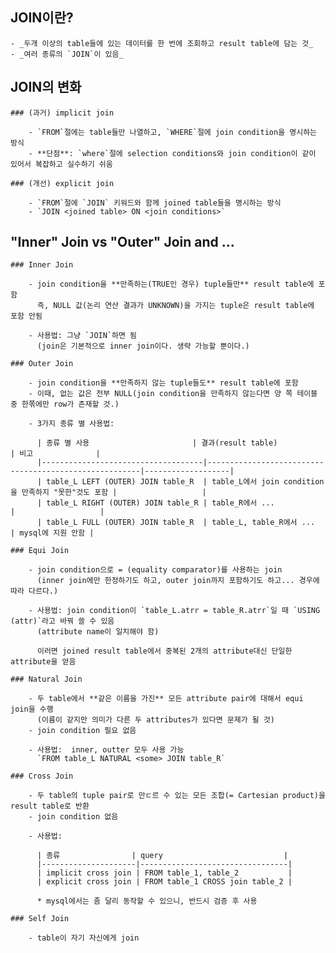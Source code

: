 ## JOIN이란?

    - _두개 이상의 table들에 있는 데이터를 한 번에 조회하고 result table에 담는 것_
    - _여러 종류의 `JOIN`이 있음_


## JOIN의 변화

    ### (과거) implicit join

        - `FROM`절에는 table들만 나열하고, `WHERE`절에 join condition을 명시하는 방식
        - **단점**: `where`절에 selection conditions와 join condition이 같이 있어서 복잡하고 실수하기 쉬움

    ### (개선) explicit join

        - `FROM`절에 `JOIN` 키워드와 함께 joined table들을 명시하는 방식
        - `JOIN <joined table> ON <join conditions>`


## "Inner" Join vs "Outer" Join and ...

    ### Inner Join

        - join condition을 **만족하는(TRUE인 경우) tuple들만** result table에 포함
          즉, NULL 값(논리 연산 결과가 UNKNOWN)을 가지는 tuple은 result table에 포함 안됨

        - 사용법: 그냥 `JOIN`하면 됨
          (join은 기본적으로 inner join이다. 생략 가능할 뿐이다.)

    ### Outer Join

        - join condition을 **만족하지 않는 tuple들도** result table에 포함
        - 이때, 없는 값은 전부 NULL(join condition을 만족하지 않는다면 양 쪽 테이블 중 한쪾에만 row가 존재할 것.)

        - 3가지 종류 별 사용법:

          | 종류 별 사용                       | 결과(result table)                                    | 비고              |
          |------------------------------------|-------------------------------------------------------|-------------------|
          | table_L LEFT (OUTER) JOIN table_R  | table_L에서 join condition을 만족하지 "못한"것도 포함 |                   |
          | table_L RIGHT (OUTER) JOIN table_R | table_R에서 ...                                       |                   |
          | table_L FULL (OUTER) JOIN table_R  | table_L, table_R에서 ...                              | mysql에 지원 안함 |

    ### Equi Join

        - join condition으로 = (equality comparator)를 사용하는 join
          (inner join에만 한정하기도 하고, outer join까지 포함하기도 하고... 경우에 따라 다르다.)

        - 사용법: join condition이 `table_L.atrr = table_R.atrr`일 때 `USING (attr)`라고 바꿔 쓸 수 있음
          (attribute name이 일치해야 함)

          이러면 joined result table에서 중복된 2개의 attribute대신 단일한 attribute을 얻음

    ### Natural Join

        - 두 table에서 **같은 이름을 가진** 모든 attribute pair에 대해서 equi join을 수행
          (이름이 같지만 의미가 다른 두 attributes가 있다면 문제가 될 것)
        - join condition 필요 없음

        - 사용법:  inner, outter 모두 사용 가능
          `FROM table_L NATURAL <some> JOIN table_R`

    ### Cross Join

        - 두 table의 tuple pair로 만ㄷ르 수 있는 모든 조합(= Cartesian product)을 result table로 반환
        - join condition 없음

        - 사용법:

          | 종류                | query                           |
          |---------------------|---------------------------------|
          | implicit cross join | FROM table_1, table_2           |
          | explicit cross join | FROM table_1 CROSS join table_2 |

          * mysql에서는 좀 달리 동작할 수 있으니, 반드시 검증 후 사용

    ### Self Join

        - table이 자기 자신에게 join
